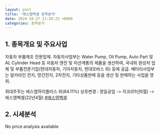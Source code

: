 ```yaml
---
layout: post
title: '에스엠벡셀 종목분석'
date: 2024-10-27 21:20:23 +0900
categories: 종목분석
---
```


## 1. 종목개요 및 주요사업

자동차 부품제조 전문업체. 자동차사업부는 Water Pump, Oil Pump, Auto Part 및 AL Cylinder Head 등 자동차 엔진 및  미션계통의 제품을 생산하여, 국내외 완성차 업체 및 부품전문기업(현대자동차, 기아자동차, 현대모비스 외) 등에 공급. 배터리사업부는 알카라인 전지, 망간전지, 2차전지, 기타상품판매 등을 생산 및 판매하는 사업을 영위.

최대주주는 에스엠하이플러스 외(84.11%) 상호변경 : 정일공업 -> 지코(01년6월) -> 에스엠벡셀(22년4월)
[#에스엠벡셀](#)

## 2. 시세분석

No price analysis available
